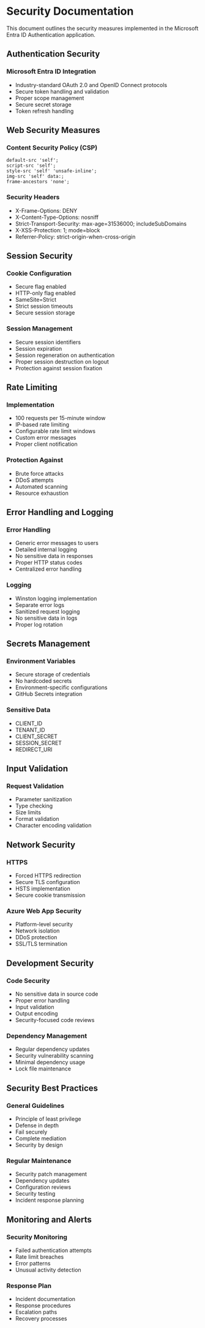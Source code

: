# Security Documentation

This document outlines the security measures implemented in the Microsoft Entra ID Authentication application.

## Authentication Security

### Microsoft Entra ID Integration
- Industry-standard OAuth 2.0 and OpenID Connect protocols
- Secure token handling and validation
- Proper scope management
- Secure secret storage
- Token refresh handling

## Web Security Measures

### Content Security Policy (CSP)
```http
default-src 'self';
script-src 'self';
style-src 'self' 'unsafe-inline';
img-src 'self' data:;
frame-ancestors 'none';
```

### Security Headers
- X-Frame-Options: DENY
- X-Content-Type-Options: nosniff
- Strict-Transport-Security: max-age=31536000; includeSubDomains
- X-XSS-Protection: 1; mode=block
- Referrer-Policy: strict-origin-when-cross-origin

## Session Security

### Cookie Configuration
- Secure flag enabled
- HTTP-only flag enabled
- SameSite=Strict
- Strict session timeouts
- Secure session storage

### Session Management
- Secure session identifiers
- Session expiration
- Session regeneration on authentication
- Proper session destruction on logout
- Protection against session fixation

## Rate Limiting

### Implementation
- 100 requests per 15-minute window
- IP-based rate limiting
- Configurable rate limit windows
- Custom error messages
- Proper client notification

### Protection Against
- Brute force attacks
- DDoS attempts
- Automated scanning
- Resource exhaustion

## Error Handling and Logging

### Error Handling
- Generic error messages to users
- Detailed internal logging
- No sensitive data in responses
- Proper HTTP status codes
- Centralized error handling

### Logging
- Winston logging implementation
- Separate error logs
- Sanitized request logging
- No sensitive data in logs
- Proper log rotation

## Secrets Management

### Environment Variables
- Secure storage of credentials
- No hardcoded secrets
- Environment-specific configurations
- GitHub Secrets integration

### Sensitive Data
- CLIENT_ID
- TENANT_ID
- CLIENT_SECRET
- SESSION_SECRET
- REDIRECT_URI

## Input Validation

### Request Validation
- Parameter sanitization
- Type checking
- Size limits
- Format validation
- Character encoding validation

## Network Security

### HTTPS
- Forced HTTPS redirection
- Secure TLS configuration
- HSTS implementation
- Secure cookie transmission

### Azure Web App Security
- Platform-level security
- Network isolation
- DDoS protection
- SSL/TLS termination

## Development Security

### Code Security
- No sensitive data in source code
- Proper error handling
- Input validation
- Output encoding
- Security-focused code reviews

### Dependency Management
- Regular dependency updates
- Security vulnerability scanning
- Minimal dependency usage
- Lock file maintenance

## Security Best Practices

### General Guidelines
- Principle of least privilege
- Defense in depth
- Fail securely
- Complete mediation
- Security by design

### Regular Maintenance
- Security patch management
- Dependency updates
- Configuration reviews
- Security testing
- Incident response planning

## Monitoring and Alerts

### Security Monitoring
- Failed authentication attempts
- Rate limit breaches
- Error patterns
- Unusual activity detection

### Response Plan
- Incident documentation
- Response procedures
- Escalation paths
- Recovery processes
